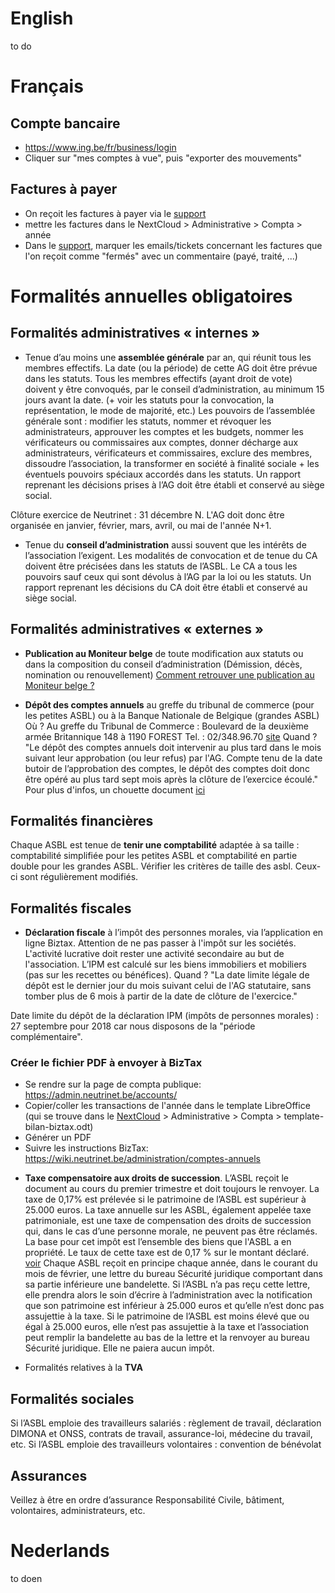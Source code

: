 <!-- TITLE: Comptabilité -->
<!-- SUBTITLE: Accountancy, Boekhouding, Comptabilité -->

# English
to do
# Français
## Compte bancaire
- https://www.ing.be/fr/business/login
- Cliquer sur "mes comptes à vue", puis "exporter des mouvements"

## Factures à payer
- On reçoit les factures à payer via le [support](https://beta-support.neutrinet.be/)
- mettre les factures dans le NextCloud > Administrative > Compta > année
- Dans le [support](https://beta-support.neutrinet.be/), marquer les emails/tickets concernant les factures que l'on reçoit  comme "fermés" avec un commentaire (payé, traité, ...)

# Formalités annuelles obligatoires #

## Formalités administratives « internes » ##
* Tenue d’au moins une **assemblée générale** par an, qui réunit tous les membres effectifs. La date (ou la période) de cette AG doit être prévue dans les statuts. Tous les membres effectifs (ayant droit de vote) doivent y être convoqués, par le conseil d’administration, au minimum 15 jours avant la date.
(+ voir les statuts pour la convocation, la représentation, le mode de majorité, etc.)
Les pouvoirs de l’assemblée générale sont : modifier les statuts, nommer et révoquer les administrateurs, approuver les comptes et les budgets, nommer les vérificateurs ou commissaires aux comptes, donner décharge aux administrateurs, vérificateurs et commissaires, exclure des membres, dissoudre l’association, la transformer en société à finalité sociale + les éventuels pouvoirs spéciaux accordés dans les statuts.
Un rapport reprenant les décisions prises à l’AG doit être établi et conservé au siège social.

Clôture exercice de Neutrinet : 31 décembre N.
L'AG doit donc être organisée en janvier, février, mars, avril, ou mai de l'année N+1.


* Tenue du **conseil d’administration** aussi souvent que les intérêts de l’association l’exigent. Les modalités de convocation et de tenue du CA doivent être précisées dans les statuts de l’ASBL. Le CA a tous les pouvoirs sauf ceux qui sont dévolus à l’AG par la loi ou les statuts. Un rapport reprenant les décisions du CA doit être établi et conservé au siège social.

## Formalités administratives « externes »  ##
* **Publication au Moniteur belge** de toute modification aux statuts ou dans la composition du conseil d’administration (Démission, décès, nomination ou renouvellement)
[Comment retrouver une publication au Moniteur belge ?](https://moc-ho.be/Comment-retrouver-une-publication-au-Moniteur-belge.html)

* **Dépôt des comptes annuels** au greffe du tribunal de commerce (pour les petites ASBL) ou à la Banque Nationale de Belgique (grandes ASBL)
Où ? Au greffe du Tribunal de Commerce : Boulevard de la deuxième armée Britannique 148 à 1190 FOREST  Tel. : 02/348.96.70   [site](http://www.juridat.be/tribunal_commerce/bruxelles/)
Quand ? "Le dépôt des comptes annuels doit intervenir au plus tard dans le mois suivant leur approbation (ou leur refus) par l'AG. Compte tenu de la date butoir de l’approbation des comptes, le dépôt des comptes doit donc être opéré au plus tard sept mois après la clôture de l’exercice écoulé."
Pour plus d'infos, un chouette document [ici](http://vieassociative.be/sites/default/files/20140724-comptes-annuels-petite-asbl.pdf)
## Formalités financières ##
Chaque ASBL est tenue de **tenir une comptabilité** adaptée à sa taille : comptabilité simplifiée pour les petites ASBL et comptabilité en partie double pour les grandes ASBL. Vérifier les critères de taille des asbl. Ceux-ci sont régulièrement modifiés.

## Formalités fiscales ##
* **Déclaration fiscale** à l’impôt des personnes morales, via l’application en ligne Biztax. Attention de ne pas passer à l'impôt sur les sociétés. L'activité lucrative doit rester une activité secondaire au but de l'association. L’IPM est calculé sur les biens immobiliers et mobiliers (pas sur les recettes ou bénéfices).
Quand ? "La date limite légale de dépôt est le dernier jour du mois suivant celui de l'AG statutaire, sans tomber plus de 6 mois à partir de la date de clôture de l'exercice."

Date limite du dépôt de la déclaration IPM (impôts de personnes morales) : 27 septembre pour 2018 car nous disposons de la "période complémentaire". 

### Créer le fichier PDF à envoyer à BizTax
- Se rendre sur la page de compta publique: https://admin.neutrinet.be/accounts/
- Copier/coller les transactions de l'année dans le template LibreOffice (qui se trouve dans le [NextCloud](https://files.neutrinet.be) > Administrative > Compta > template-bilan-biztax.odt)
- Générer un PDF
- Suivre les instructions BizTax: https://wiki.neutrinet.be/administration/comptes-annuels

* **Taxe compensatoire aux droits de succession**. L’ASBL reçoit le document au cours du premier trimestre et doit toujours le renvoyer. La taxe de 0,17% est prélevée si le patrimoine de l’ASBL est supérieur à 25.000 euros. 
La taxe annuelle sur les ASBL, également appelée taxe patrimoniale, est une taxe de compensation des droits de succession qui, dans le cas d’une personne morale, ne peuvent pas être réclamés. La base pour cet impôt est l’ensemble des biens que l'ASBL a en propriété. Le taux de cette taxe est de 0,17 % sur le montant déclaré. 
[voir](https://finances.belgium.be/fr/asbl/impots_et_tva/declaration_d_impot)
Chaque ASBL reçoit en principe chaque année, dans le courant du mois de février, une lettre du bureau Sécurité juridique comportant dans sa partie inférieure une bandelette. Si l’ASBL n’a pas reçu cette lettre, elle prendra alors le soin d’écrire à l’administration avec la notification que son patrimoine est inférieur à 25.000 euros et qu’elle n’est donc pas assujettie à la taxe.
Si le patrimoine de l’ASBL est moins élevé que ou égal à 25.000 euros, elle n’est pas assujettie à la taxe et l’association peut remplir la bandelette au bas de la lettre et la renvoyer au bureau Sécurité juridique. Elle ne paiera aucun impôt.

* Formalités relatives à la **TVA**


## Formalités sociales ##
Si l’ASBL emploie des travailleurs salariés : règlement de travail, déclaration DIMONA et ONSS, contrats de travail, assurance-loi, médecine du travail, etc.
Si l’ASBL emploie des travailleurs volontaires : convention de bénévolat

## Assurances ##
Veillez à être en ordre d’assurance Responsabilité Civile, bâtiment, volontaires, administrateurs, etc.




# Nederlands
to doen